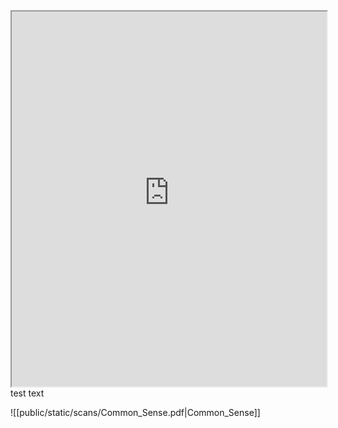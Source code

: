 

<iframe src="https://agvb4gwvrvr52xhr3hitm6sic3mgaqkm2rm4nisrnkgy6bkvbf3q.arweave.net/AaoeGtWNY91c8dnRNnpIFthgQUzUWcaiUWqNjwVVCXc" width="100%" height="600px"></iframe>
test text


![[public/static/scans/Common_Sense.pdf|Common_Sense]]




